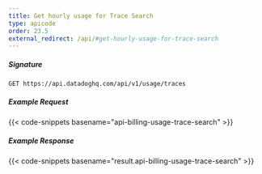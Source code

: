 ```yaml
---
title: Get hourly usage for Trace Search
type: apicode
order: 23.5
external_redirect: /api/#get-hourly-usage-for-trace-search
---
```


##### Signature
`GET https://api.datadoghq.com/api/v1/usage/traces`
##### Example Request
{{< code-snippets basename="api-billing-usage-trace-search" >}}
##### Example Response
{{< code-snippets basename="result.api-billing-usage-trace-search" >}}
